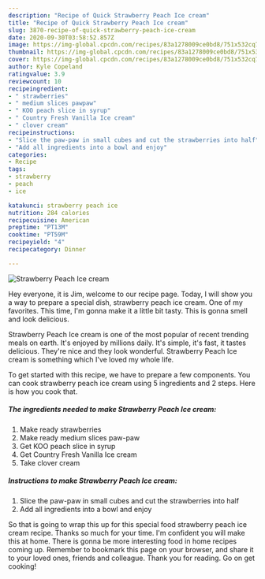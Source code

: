 ```yaml
---
description: "Recipe of Quick Strawberry Peach Ice cream"
title: "Recipe of Quick Strawberry Peach Ice cream"
slug: 3870-recipe-of-quick-strawberry-peach-ice-cream
date: 2020-09-30T03:58:52.857Z
image: https://img-global.cpcdn.com/recipes/83a1278009ce0bd8/751x532cq70/strawberry-peach-ice-cream-recipe-main-photo.jpg
thumbnail: https://img-global.cpcdn.com/recipes/83a1278009ce0bd8/751x532cq70/strawberry-peach-ice-cream-recipe-main-photo.jpg
cover: https://img-global.cpcdn.com/recipes/83a1278009ce0bd8/751x532cq70/strawberry-peach-ice-cream-recipe-main-photo.jpg
author: Kyle Copeland
ratingvalue: 3.9
reviewcount: 10
recipeingredient:
- " strawberries"
- " medium slices pawpaw"
- " KOO peach slice in syrup"
- " Country Fresh Vanilla Ice cream"
- " clover cream"
recipeinstructions:
- "Slice the paw-paw in small cubes and cut the strawberries into half"
- "Add all ingredients into a bowl and enjoy"
categories:
- Recipe
tags:
- strawberry
- peach
- ice

katakunci: strawberry peach ice 
nutrition: 284 calories
recipecuisine: American
preptime: "PT13M"
cooktime: "PT59M"
recipeyield: "4"
recipecategory: Dinner

---
```



![Strawberry Peach Ice cream](https://img-global.cpcdn.com/recipes/83a1278009ce0bd8/751x532cq70/strawberry-peach-ice-cream-recipe-main-photo.jpg)

Hey everyone, it is Jim, welcome to our recipe page. Today, I will show you a way to prepare a special dish, strawberry peach ice cream. One of my favorites. This time, I'm gonna make it a little bit tasty. This is gonna smell and look delicious.

Strawberry Peach Ice cream is one of the most popular of recent trending meals on earth. It's enjoyed by millions daily. It's simple, it's fast, it tastes delicious. They're nice and they look wonderful. Strawberry Peach Ice cream is something which I've loved my whole life.




To get started with this recipe, we have to prepare a few components. You can cook strawberry peach ice cream using 5 ingredients and 2 steps. Here is how you cook that.

<!--inarticleads1-->

##### The ingredients needed to make Strawberry Peach Ice cream:

1. Make ready  strawberries
1. Make ready  medium slices paw-paw
1. Get  KOO peach slice in syrup
1. Get  Country Fresh Vanilla Ice cream
1. Take  clover cream




<!--inarticleads2-->

##### Instructions to make Strawberry Peach Ice cream:

1. Slice the paw-paw in small cubes and cut the strawberries into half
1. Add all ingredients into a bowl and enjoy




So that is going to wrap this up for this special food strawberry peach ice cream recipe. Thanks so much for your time. I'm confident you will make this at home. There is gonna be more interesting food in home recipes coming up. Remember to bookmark this page on your browser, and share it to your loved ones, friends and colleague. Thank you for reading. Go on get cooking!
